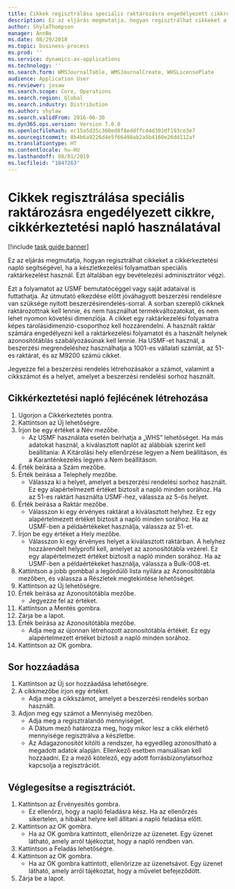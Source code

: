 ```yaml
---
title: Cikkek regisztrálása speciális raktározásra engedélyezett cikkre, cikkérkeztetési napló használatával
description: Ez az eljárás megmutatja, hogyan regisztrálhat cikkeket a cikkérkeztetési napló segítségével, ha a készletkezelési folyamatban speciális raktárkezelést használ.
author: ShylaThompson
manager: AnnBe
ms.date: 08/29/2018
ms.topic: business-process
ms.prod: ''
ms.service: dynamics-ax-applications
ms.technology: ''
ms.search.form: WMSJournalTable, WMSJournalCreate, WHSLicensePlate
audience: Application User
ms.reviewer: josaw
ms.search.scope: Core, Operations
ms.search.region: Global
ms.search.industry: Distribution
ms.author: shylaw
ms.search.validFrom: 2016-06-30
ms.dyn365.ops.version: Version 7.0.0
ms.openlocfilehash: ec15a5d35c360ed8f8eddffc44d303df193ce3e7
ms.sourcegitcommit: 8b4b6a9226d4e5f66498ab2a5b4160e26dd112af
ms.translationtype: HT
ms.contentlocale: hu-HU
ms.lasthandoff: 08/01/2019
ms.locfileid: "1847263"
---
```

# <a name="register-items-for-an-advanced-warehousing-enabled-item-using-an-item-arrival-journal"></a>Cikkek regisztrálása speciális raktározásra engedélyezett cikkre, cikkérkeztetési napló használatával

[!include [task guide banner](../../includes/task-guide-banner.md)]

Ez az eljárás megmutatja, hogyan regisztrálhat cikkeket a cikkérkeztetési napló segítségével, ha a készletkezelési folyamatban speciális raktárkezelést használ. Ezt általában egy bevételezési adminisztrátor végzi. 

Ezt a folyamatot az USMF bemutatócéggel vagy saját adataival is futtathatja. Az útmutató elkezdése előtt jóváhagyott beszerzési rendelésre van szüksége nyitott beszerzésirendelés-sorral. A sorban szereplő cikknek raktározottnak kell lennie, és nem használhat termékváltozatokat, és nem lehet nyomon követési dimenziója. A cikket egy raktárkezelési folyamatra képes tárolásidimenzió-csoporthoz kell hozzárendelni. A használt raktár számára engedélyezni kell a raktárkezelési folyamatot és a használt helynek azonosítótáblás szabályozásúnak kell lennie. Ha USMF-et használ, a beszerzési megrendeléshez használhatja a 1001-es vállalati számlát, az 51-es raktárat, és az M9200 számú cikket. 

Jegyezze fel a beszerzési rendelés létrehozásakor a számot, valamint a cikkszámot és a helyet, amelyet a beszerzési rendelési sorhoz használt.


## <a name="create-an-item-arrival-journal-header"></a>Cikkérkeztetési napló fejlécének létrehozása
1. Ugorjon a Cikkérkeztetés pontra.
2. Kattintson az Új lehetőségre.
3. Írjon be egy értéket a Név mezőbe.
    * Az USMF használata esetén beírhatja a „WHS” lehetőséget. Ha más adatokat használ, a kiválasztott naplót az alábbiak szerint kell beállítania: A Kitárolási hely ellenőrzése legyen a Nem beállításon, és a Karanténkezelés legyen a Nem beállításon.  
4. Érték beírása a Szám mezőbe.
5. Érték beírása a Telephely mezőbe.
    * Válassza ki a helyet, amelyet a beszerzési rendelési sorhoz használt. Ez egy alapértelmezett értéket biztosít a napló minden sorához. Ha az 51-es raktárt használta USMF-hez, válassza az 5-ös helyet.  
6. Érték beírása a Raktár mezőbe.
    * Válasszon ki egy érvényes raktárat a kiválasztott helyhez. Ez egy alapértelmezett értéket biztosít a napló minden sorához. Ha az USMF-ben a példaértékeket használja, válassza az 51-et.  
7. Írjon be egy értéket a Hely mezőbe.
    * Válasszon ki egy érvényes helyet a kiválasztott raktárban. A helyhez hozzárendelt helyprofil kell, amelyet az azonosítótábla vezérel. Ez egy alapértelmezett értéket biztosít a napló minden sorához. Ha az USMF-ben a példaértékeket használja, válassza a Bulk-008-et.  
8. Kattintson a jobb gombbal a legördülő lista nyilára az Azonosítótábla mezőben, és válassza a Részletek megtekintése lehetőséget.
9. Kattintson az Új lehetőségre.
10. Érték beírása az Azonosítótábla mezőbe.
    * Jegyezze fel az értéket.  
11. Kattintson a Mentés gombra.
12. Zárja be a lapot.
13. Érték beírása az Azonosítótábla mezőbe.
    * Adja meg az újonnan létrehozott azonosítótábla értékét. Ez egy alapértelmezett értéket biztosít a napló minden sorához.  
14. Kattintson az OK gombra.

## <a name="add-a-line"></a>Sor hozzáadása
1. Kattintson az Új sor hozzáadása lehetőségre.
2. A cikkmezőbe írjon egy értéket.
    * Adja meg a cikkszámot, amelyet a beszerzési rendelés sorban használt.  
3. Adjon meg egy számot a Mennyiség mezőben.
    * Adja meg a regisztrálandó mennyiséget.  
    * A Dátum mező határozza meg, hogy mikor lesz a cikk elérhető mennyisége regisztrálva a készletbe.  
    * Az Adagazonosítót kitölti a rendszer, ha egyedileg azonosítható a megadott adatok alapján. Ellenkező esetben manuálisan kell hozzáadni. Ez a mező kötelező, egy adott forrásbizonylatsorhoz kapcsolja a regisztrációt.  

## <a name="complete-the-registration"></a>Véglegesítse a regisztrációt.
1. Kattintson az Érvényesítés gombra.
    * Ez ellenőrzi, hogy a napló feladásra kész. Ha az ellenőrzés sikertelen, a hibákat helyre kell állítani a napló feladása előtt.  
2. Kattintson az OK gombra.
    * Ha az OK gombra kattintott, ellenőrizze az üzenetet. Egy üzenet látható, amely arról tájékoztat, hogy a napló rendben van.  
3. Kattintson a Feladás lehetőségre.
4. Kattintson az OK gombra.
    * Ha az OK gombra kattintott, ellenőrizze az üzenetsávot. Egy üzenet látható, amely arról tájékoztat, hogy a művelet befejeződött.  
5. Zárja be a lapot.

